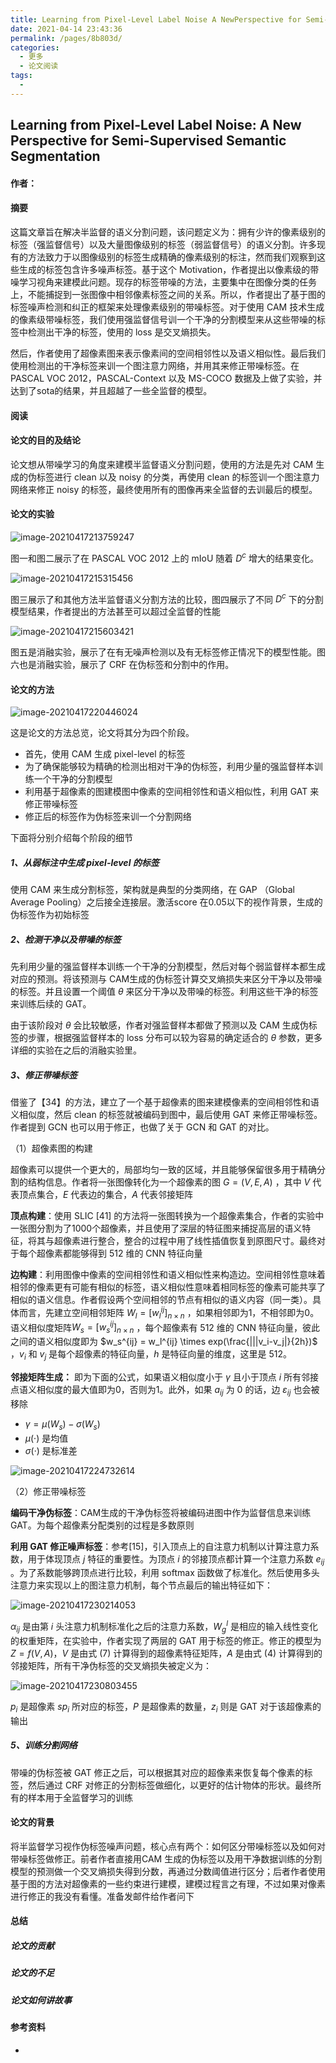 ```yaml
---
title: Learning from Pixel-Level Label Noise A NewPerspective for Semi-Supervised SemanticSegmentation
date: 2021-04-14 23:43:36
permalink: /pages/8b803d/
categories:
  - 更多
  - 论文阅读
tags:
  - 
---
```

## Learning from Pixel-Level Label Noise: A New Perspective for Semi-Supervised Semantic Segmentation					

#### 作者：

#### 摘要

这篇文章旨在解决半监督的语义分割问题，该问题定义为：拥有少许的像素级别的标签（强监督信号）以及大量图像级别的标签（弱监督信号）的语义分割。许多现有的方法致力于以图像级别的标签生成精确的像素级别的标注，然而我们观察到这些生成的标签包含许多噪声标签。基于这个 Motivation，作者提出以像素级的带噪学习视角来建模此问题。现存的标签带噪的方法，主要集中在图像分类的任务上，不能捕捉到一张图像中相邻像素标签之间的关系。所以，作者提出了基于图的标签噪声检测和纠正的框架来处理像素级别的带噪标签。对于使用 CAM 技术生成的像素级带噪标签，我们使用强监督信号训一个干净的分割模型来从这些带噪的标签中检测出干净的标签，使用的 loss 是交叉熵损失。

然后，作者使用了超像素图来表示像素间的空间相邻性以及语义相似性。最后我们使用检测出的干净标签来训一个图注意力网络，并用其来修正带噪标签。在PASCAL VOC 2012，PASCAL-Context 以及 MS-COCO 数据及上做了实验，并达到了sota的结果，并且超越了一些全监督的模型。

#### 阅读

#### 论文的目的及结论

论文想从带噪学习的角度来建模半监督语义分割问题，使用的方法是先对 CAM 生成的伪标签进行 clean 以及 noisy 的分类，再使用 clean 的标签训一个图注意力网络来修正 noisy 的标签，最终使用所有的图像再来全监督的去训最后的模型。

#### 论文的实验

![image-20210417213759247](https://muyun-blog-pic.oss-cn-shanghai.aliyuncs.com/picgo/image-20210417213759247.png)



图一和图二展示了在 PASCAL VOC 2012 上的 mIoU 随着 $D^c$ 增大的结果变化。

![image-20210417215315456](https://muyun-blog-pic.oss-cn-shanghai.aliyuncs.com/picgo/image-20210417215315456.png)



图三展示了和其他方法半监督语义分割方法的比较，图四展示了不同 $D^c$ 下的分割模型结果，作者提出的方法甚至可以超过全监督的性能

![image-20210417215603421](/home/muyun99/.config/Typora/typora-user-images/image-20210417215603421.png)

图五是消融实验，展示了在有无噪声检测以及有无标签修正情况下的模型性能。图六也是消融实验，展示了 CRF 在伪标签和分割中的作用。

#### 论文的方法

![image-20210417220446024](https://muyun-blog-pic.oss-cn-shanghai.aliyuncs.com/picgo/image-20210417220446024.png)

这是论文的方法总览，论文将其分为四个阶段。

- 首先，使用 CAM 生成 pixel-level 的标签
- 为了确保能够较为精确的检测出相对干净的伪标签，利用少量的强监督样本训练一个干净的分割模型
- 利用基于超像素的图建模图中像素的空间相邻性和语义相似性，利用 GAT 来修正带噪标签
- 修正后的标签作为伪标签来训一个分割网络

下面将分别介绍每个阶段的细节

##### 1、从弱标注中生成 pixel-level 的标签

使用 CAM 来生成分割标签，架构就是典型的分类网络，在 GAP （Global Average Pooling）之后接全连接层。激活score 在0.05以下的视作背景，生成的伪标签作为初始标签

##### 2、检测干净以及带噪的标签

先利用少量的强监督样本训练一个干净的分割模型，然后对每个弱监督样本都生成对应的预测。将该预测与 CAM生成的伪标签计算交叉熵损失来区分干净以及带噪的标签。并且设置一个阈值 $\theta$ 来区分干净以及带噪的标签。利用这些干净的标签来训练后续的 GAT。

由于该阶段对 $\theta$ 会比较敏感，作者对强监督样本都做了预测以及 CAM 生成伪标签的步骤，根据强监督样本的 loss 分布可以较为容易的确定适合的 $\theta$ 参数，更多详细的实验在之后的消融实验里。

##### 3、修正带噪标签

借鉴了【34】的方法，建立了一个基于超像素的图来建模像素的空间相邻性和语义相似度，然后 clean 的标签就被编码到图中，最后使用 GAT 来修正带噪标签。作者提到 GCN 也可以用于修正，也做了关于 GCN 和 GAT 的对比。

（1）超像素图的构建

超像素可以提供一个更大的，局部均匀一致的区域，并且能够保留很多用于精确分割的结构信息。作者将一张图像转化为一个超像素的图 $G = (V,E,A)$ ，其中 $V$ 代表顶点集合，$E$ 代表边的集合，$A$ 代表邻接矩阵

**顶点构建**：使用 SLIC [41] 的方法将一张图转换为一个超像素集合，作者的实验中一张图分割为了1000个超像素，并且使用了深层的特征图来捕捉高层的语义特征，将其与超像素进行整合，整合的过程中用了线性插值恢复到原图尺寸。最终对于每个超像素都能够得到 512 维的 CNN 特征向量

**边构建**：利用图像中像素的空间相邻性和语义相似性来构造边。空间相邻性意味着相邻的像素更有可能有相似的标签，语义相似性意味着相同标签的像素可能共享了相似的语义信息。作者假设两个空间相邻的节点有相似的语义内容（同一类）。具体而言，先建立空间相邻矩阵 $W_l = [w_l^{ij}]_{n\times n}$ ，如果相邻即为1，不相邻即为0。语义相似度矩阵$W_s = [w_s^{ij}]_{n \times n}$ ，每个超像素有 512 维的 CNN 特征向量，彼此之间的语义相似度即为 $w_s^{ij} = w_l^{ij} \times exp(\frac{|||v_i-v_j|}{2h})$ ，$v_i$ 和 $v_j$ 是每个超像素的特征向量，$h$ 是特征向量的维度，这里是 512。

**邻接矩阵生成：** 即为下面的公式，如果语义相似度小于 $\gamma$ 且小于顶点 $i$ 所有邻接点语义相似度的最大值即为0，否则为1。此外，如果 $a_{ij}$ 为 0 的话，边 $\varepsilon_{ij}$ 也会被移除

- $\gamma = \mu (W_s)-\sigma(W_s)$ 
- $\mu(·)$ 是均值
- $\sigma(·)$ 是标准差

![image-20210417224732614](https://muyun-blog-pic.oss-cn-shanghai.aliyuncs.com/picgo/image-20210417224732614.png)

（2）修正带噪标签

**编码干净伪标签**：CAM生成的干净伪标签将被编码进图中作为监督信息来训练 GAT。为每个超像素分配类别的过程是多数原则

**利用 GAT 修正噪声标签**：参考[15]，引入顶点上的自注意力机制以计算注意力系数，用于体现顶点 $j$ 特征的重要性。为顶点 $i$ 的邻接顶点都计算一个注意力系数 $e_{ij}$ 。为了系数能够跨顶点进行比较，利用 softmax 函数做了标准化。然后使用多头注意力来实现以上的图注意力机制，每个节点最后的输出特征如下：

![image-20210417230214053](https://muyun-blog-pic.oss-cn-shanghai.aliyuncs.com/picgo/image-20210417230214053.png)

$\alpha_{ij}$ 是由第 $i$ 头注意力机制标准化之后的注意力系数，$W_g^l$ 是相应的输入线性变化的权重矩阵，在实验中，作者实现了两层的 GAT 用于标签的修正。修正的模型为 $Z=f(V,A)$，$V$ 是由式 (7) 计算得到的超像素特征矩阵，$A$ 是由式 (4) 计算得到的邻接矩阵，所有干净伪标签的交叉熵损失被定义为：

![image-20210417230803455](https://muyun-blog-pic.oss-cn-shanghai.aliyuncs.com/picgo/image-20210417230803455.png)

$p_i$ 是超像素 $sp_i$ 所对应的标签，$P$ 是超像素的数量，$z_i$ 则是 GAT 对于该超像素的输出

##### 5、训练分割网络

带噪的伪标签被 GAT 修正之后，可以根据其对应的超像素来恢复每个像素的标签，然后通过 CRF 对修正的分割标签做细化，以更好的估计物体的形状。最终所有的样本用于全监督学习的训练

#### 论文的背景

将半监督学习视作伪标签噪声问题，核心点有两个：如何区分带噪标签以及如何对带噪标签做修正。前者作者直接用CAM 生成的伪标签以及用干净数据训练的分割模型的预测做一个交叉熵损失得到分数，再通过分数阈值进行区分；后者作者使用基于图的方法对超像素的一些约束进行建模，建模过程言之有理，不过如果对像素进行修正的我没有看懂。准备发邮件给作者问下

#### 总结

##### 论文的贡献

##### 论文的不足

##### 论文如何讲故事

#### 参考资料

- 